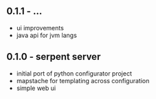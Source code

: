 ## 0.1.1 - ...

- ui improvements
- java api for jvm langs

## 0.1.0 - serpent server

- initial port of python configurator project
- mapstache for templating across configuration
- simple web ui
